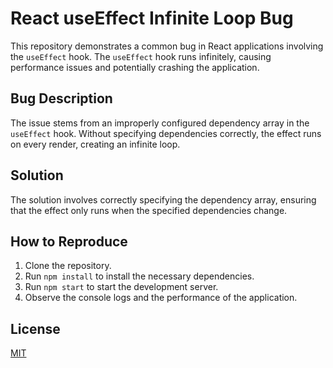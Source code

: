 # React useEffect Infinite Loop Bug

This repository demonstrates a common bug in React applications involving the `useEffect` hook.  The `useEffect` hook runs infinitely, causing performance issues and potentially crashing the application.

## Bug Description
The issue stems from an improperly configured dependency array in the `useEffect` hook. Without specifying dependencies correctly, the effect runs on every render, creating an infinite loop.

## Solution
The solution involves correctly specifying the dependency array, ensuring that the effect only runs when the specified dependencies change.

## How to Reproduce
1. Clone the repository.
2. Run `npm install` to install the necessary dependencies.
3. Run `npm start` to start the development server.
4. Observe the console logs and the performance of the application.

## License
[MIT](https://choosealicense.com/licenses/mit/)